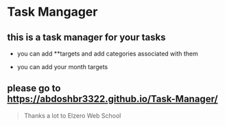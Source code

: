 # Task Mangager

  this is a task manager for your tasks
-------

- you can add **targets and add categories associated with them

- you can add your month targets

please go to <a href="https://abdoshbr3322.github.io/Task-Manager/">https://abdoshbr3322.github.io/Task-Manager/</a>
--------

> Thanks a lot to Elzero Web School
